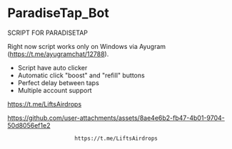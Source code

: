# ParadiseTap_Bot

SCRIPT FOR PARADISETAP

Right now script works only on Windows via
Ayugram (https://t.me/ayugramchat/12788).
- Script have auto clicker
- Automatic click "boost" and "refill" buttons
- Perfect delay between taps
- Multiple account support

https://t.me/LiftsAirdrops


https://github.com/user-attachments/assets/8ae4e6b2-fb47-4b01-9704-50d8056ef1e2


                         https://t.me/LiftsAirdrops

